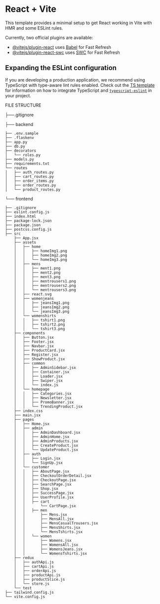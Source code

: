  # React + Vite

This template provides a minimal setup to get React working in Vite with HMR and some ESLint rules.

Currently, two official plugins are available:

- [@vitejs/plugin-react](https://github.com/vitejs/vite-plugin-react/blob/main/packages/plugin-react) uses [Babel](https://babeljs.io/) for Fast Refresh
- [@vitejs/plugin-react-swc](https://github.com/vitejs/vite-plugin-react/blob/main/packages/plugin-react-swc) uses [SWC](https://swc.rs/) for Fast Refresh

## Expanding the ESLint configuration

If you are developing a production application, we recommend using TypeScript with type-aware lint rules enabled. Check out the [TS template](https://github.com/vitejs/vite/tree/main/packages/create-vite/template-react-ts) for information on how to integrate TypeScript and [`typescript-eslint`](https://typescript-eslint.io) in your project.
 

FILE STRUCTURE

├──.gitignore

├── backend

    ├── .env.sample
    ├── .flaskenv
    ├── app.py
    ├── db.py
    ├── decorators
    │   └── roles.py
    ├── models.py
    ├── requirements.txt
    └── routes
    │   ├── auth_routes.py
    │   ├── cart_routes.py
    │   ├── order_items.py
    │   ├── order_routes.py
    │   └── product_routes.py
    
└── frontend

    ├── .gitignore
    ├── eslint.config.js
    ├── index.html
    ├── package-lock.json
    ├── package.json
    ├── postcss.config.js
    ├── src
        ├── App.jsx
        ├── assets
        │   ├── home
        │   │   ├── homeImg1.png
        │   │   ├── homeImg2.png
        │   │   └── homeImg3.png
        │   ├── mens
        │   │   ├── ment1.png
        │   │   ├── ment2.png
        │   │   ├── ment3.png
        │   │   ├── mentrousers1.png
        │   │   ├── mentrousers2.png
        │   │   └── mentrousers3.png
        │   ├── react.svg
        │   ├── womenjeans
        │   │   ├── jeansImg1.png
        │   │   ├── jeansImg2.png
        │   │   └── jeansImg3.png
        │   └── womenshirts
        │   │   ├── tshirt1.png
        │   │   ├── tshirt2.png
        │   │   └── tshirt3.png
        ├── components
        │   ├── Button.jsx
        │   ├── Footer.jsx
        │   ├── Navbar.jsx
        │   ├── ProductCard.jsx
        │   ├── Register.jsx
        │   ├── ShowProduct.jsx
        │   ├── common
        │   │   ├── AdminSidebar.jsx
        │   │   ├── Container.jsx
        │   │   ├── Loader.jsx
        │   │   ├── Swiper.jsx
        │   │   └── index.js
        │   └── homepage
        │   │   ├── Categories.jsx
        │   │   ├── Newsletter.jsx
        │   │   ├── PromoBanner.jsx
        │   │   └── TrendingProduct.jsx
        ├── index.css
        ├── main.jsx
        ├── pages
        │   ├── Home.jsx
        │   ├── admin
        │   │   ├── AdminDashboard.jsx
        │   │   ├── AdminHome.jsx
        │   │   ├── AdminProducts.jsx
        │   │   ├── CreateProduct.jsx
        │   │   └── UpdateProduct.jsx
        │   ├── auth
        │   │   ├── Login.jsx
        │   │   └── SignUp.jsx
        │   └── customer
        │   │   ├── AboutPage.jsx
        │   │   ├── CheckoutOrderDetail.jsx
        │   │   ├── CheckoutPage.jsx
        │   │   ├── SearchPage.jsx
        │   │   ├── Shop.jsx
        │   │   ├── SuccessPage.jsx
        │   │   ├── UserProfile.jsx
        │   │   ├── cart
        │   │       └── CartPage.jsx
        │   │   ├── men
        │   │       ├── Mens.jsx
        │   │       ├── MensAll.jsx
        │   │       ├── MensCasualTrousers.jsx
        │   │       ├── MensShirts.jsx
        │   │       └── MensTshirts.jsx
        │   │   └── women
        │   │       ├── Womens.jsx
        │   │       ├── WomensAll.jsx
        │   │       ├── WomensJeans.jsx
        │   │       └── WomensTshirts.jsx
        ├── redux
        │   ├── authApi.js
        │   ├── cartApi.js
        │   ├── orderApi.js
        │   ├── productApi.js
        │   ├── productSlice.js
        │   └── store.js
        └── test
    ├── tailwind.config.js
    └── vite.config.js
